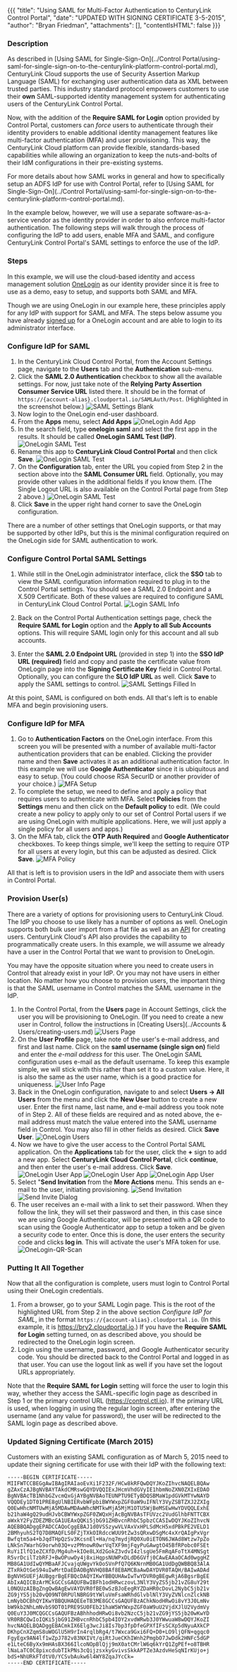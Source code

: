 {{{
  "title": "Using SAML for Multi-Factor Authentication to CenturyLink Control Portal",
  "date": "UPDATED WITH SIGNING CERTIFICATE 3-5-2015",
  "author": "Bryan Friedman",
  "attachments": [],
  "contentIsHTML": false
}}}

### Description

As described in [Using SAML for Single-Sign-On](../Control Portal/using-saml-for-single-sign-on-to-the-centurylink-platform-control-portal.md), CenturyLink Cloud supports the use of Security Assertion Markup Language (SAML) for exchanging user authentication data as XML between trusted parties. This industry standard protocol empowers customers to use their **own** SAML-supported identity management system for authenticating users of the CenturyLink Control Portal.

Now, with the addition of the **Require SAML for Login** option provided by Control Portal, customers can *force* users to authenticate through their identity providers to enable additional identity management features like multi-factor authentication (MFA) and user provisioning. This way, the CenturyLink Cloud platform can provide flexible, standards-based capabilities while allowing an organization to keep the nuts-and-bolts of their IdM configurations in their pre-existing systems.

For more details about how SAML works in general and how to specifically setup an ADFS IdP for use with Control Portal, refer to [Using SAML for Single-Sign-On](../Control Portal/using-saml-for-single-sign-on-to-the-centurylink-platform-control-portal.md).

In the example below, however, we will use a separate software-as-a-service vendor as the identity provider in order to also enforce multi-factor authentication. The following steps will walk through the process of configuring the IdP to add users, enable MFA and SAML, and configure CenturyLink Control Portal's SAML settings to enforce the use of the IdP.

### Steps

In this example, we will use the cloud-based identity and access management solution <a href="http://www.onelogin.com">OneLogin</a> as our identity provider since it is free to use as a demo, easy to setup, and supports both SAML and MFA.

Though we are using OneLogin in our example here, these principles apply for any IdP with support for SAML and MFA. The steps below assume you have already [signed up](http://www.onelogin.com/signup) for a OneLogin account and are able to login to its administrator interface.

### Configure IdP for SAML

1. In the CenturyLink Cloud Control Portal, from the Account Settings page, navigate to the **Users** tab and the **Authentication** sub-menu.
2. Click the **SAML 2.0 Authentication** checkbox to show all the available settings. For now, just take note of the **Relying Party Assertion Consumer Service URL** listed there. It should be in the format of <code>https://{account-alias}.cloudportal.io/SAMLAuth/Post</code>. (Highlighted in the screenshot below.)
![SAML Settings Blank](../images/saml-settings-blank.png)
3. Now login to the OneLogin end-user dashboard.
4. From the **Apps** menu, select **Add Apps**
![OneLogin Add App](../images/onelogin-add-app.png)
5. In the search field, type **onelogin saml** and select the first app in the results. It should be called **OneLogin SAML Test (IdP)**.
![OneLogin SAML Test](../images/onelogin-saml-test.png)
6. Rename this app to **CenturyLink Cloud Control Portal** and then click **Save**.
![OneLogin SAML Test](../images/onelogin-app-rename.png)
7. On the **Configuration** tab, enter the URL you copied from Step 2 in the section above into the **SAML Consumer URL** field. Optionally, you may provide other values in the additional fields if you know them. (The Single Logout URL is also available on the Control Portal page from Step 2 above.)
![OneLogin SAML Test](../images/onelogin-saml-url.png)
8. Click **Save** in the upper right hand corner to save the OneLogin configuration.

There are a number of other settings that OneLogin supports, or that may be supported by other IdPs, but this is the minimal configuration required on the OneLogin side for SAML authentication to work.

### Configure Control Portal SAML Settings

1. While still in the OneLogin administrator interface, click the **SSO** tab to view the SAML configuration information required to plug in to the Control Portal settings. You should see a SAML 2.0 Endpoint and a X.509 Certificate. Both of these values are required to configure SAML in CenturyLink Cloud Control Portal.
![Login SAML Info](../images/onelogin-saml-info.png)

2. Back on the Control Portal Authentication settings page, check the **Require SAML for Login** option and the **Apply to all Sub Accounts** options. This will require SAML login only for this account and all sub accounts. 

3. Enter the **SAML 2.0 Endpoint URL** (provided in step 1) into the **SSO IdP URL (required)** field and copy and paste the certificate value from OneLogin page into the **Signing Certificate Key** field in Control Portal. Optionally, you can configure the **SLO IdP URL** as well. Click **Save** to apply the SAML settings to control.
![SAML Settings Filled In](../images/saml-settings-filled-in.png)

At this point, SAML is configured on both ends. All that's left is to enable MFA and begin provisioning users.

### Configure IdP for MFA

1. Go to **Authentication Factors** on the OneLogin interface. From this screen you will be presented with a number of available multi-factor authentication providers that can be enabled. Clicking the provider name and then **Save** activates it as an additional authentication factor. In this example we will use **Google Authenticator** since it is ubiquitous and easy to setup. (You could choose RSA SecurID or another provider of your choice.)
![MFA Setup](../images/mfa-setup.png)
2. To complete the setup, we need to define and apply a policy that requires users to authenticate with MFA. Select **Policies** from the **Settings** menu and then click on the **Default policy** to edit. (We could create a new policy to apply only to our set of Control Portal users if we are using OneLogin with multiple applications. Here, we will just apply a single policy for all users and apps.)
3. On the MFA tab, click the **OTP Auth Required** and **Google Authenticator** checkboxes. To keep things simple, we'll keep the setting to require OTP for all users at every login, but this can be adjusted as desired. Click **Save**.
![MFA Policy](../images/mfa-policy.png)

All that is left is to provision users in the IdP and associate them with users in Control Portal.

### Provision User(s)

There are a variety of options for provisioning users to CenturyLink Cloud.  The IdP you choose to use likely has a number of options as well. OneLogin supports both bulk user import from a flat file as well as an [API](https://onelogin.zendesk.com/hc/en-us/articles/201175524-Users-API) for creating users. CenturyLink Cloud's API also provides the capability to programmatically create users. In this example, we will assume we already have a user in the Control Portal that we want to provision to OneLogin.

You may have the opposite situation where you need to create users in Control that already exist in your IdP. Or you may not have users in either location. No matter how you choose to provision users, the important thing is that the SAML username in Control matches the SAML username in the IdP.

1. In the Control Portal, from the **Users** page in Account Settings, click the user you will be provisioning to OneLogin. (If you need to create a new user in Control, follow the instructions in [Creating Users](../Accounts & Users/creating-users.md)
![Users Page](../images/users-page.png)
2. On the **User Profile** page, take note of the user's e-mail address, and first and last name. Click on the **saml username (single sign on)** field and enter the *e-mail address* for this user. The OneLogin SAML configuration uses e-mail as the default username. To keep this example simple, we will stick with this rather than set it to a custom value. Here, it is also the same as the user name, which is a good practice for uniqueness.
![User Info Page](../images/user-info-page.png)
3. Back in the OneLogin configuration, navigate to and select **Users -> All Users** from the menu and click the **New User** button to create a new user. Enter the first name, last name, and e-mail address you took note of in Step 2. All of these fields are required and as noted above, the e-mail address must match the value entered into the SAML username field in Control. You may also fill in other fields as desired. Click **Save User**.
![OneLogin Users](../images/onelogin-user.png)
4. Now we have to give the user access to the Control Portal SAML application. On the **Applications** tab for the user, click the **+** sign to add a new app. Select **CenturyLink Cloud Control Portal**, click **continue**, and then enter the user's e-mail address. Click **Save**.
![OneLogin User App](../images/onelogin-user-application.png)
![OneLogin User App](../images/onelogin-user.png)
![OneLogin App User](../images/onelogin-app-user.png)
5. Select "**Send Invitation** from the **More Actions** menu. This sends an e-mail to the user, initiating provisioning.
![Send Invitation](../images/send-invitation.png)
![Send Invite Dialog](../images/send-invite-dialog.png)
6. The user receives an e-mail with a link to set their password. When they follow the link, they will set their password and then, in this case since we are using Google Authenticator, will be presented with a QR code to scan using the Google Authenticator app to setup a token and be given a security code to enter. Once this is done, the user enters the security code and clicks **log in**. This will activate the user's MFA token for use.
![OneLogin-QR-Scan](../images/onelogin-qr-scan.png)

### Putting It All Together

Now that all the configuration is complete, users must login to Control Portal using their OneLogin credentials.

1. From a browser, go to your SAML Login page. This is the root of the highlighted URL from Step 2 in the above section *Configure IdP for SAML*, in the format <code>https://{account-alias}.cloudportal.io</code>. (In this example, it is https://bry2.cloudportal.io.) If you have the **Require SAML for Login** setting turned, on as described above, you should be redirected to the OneLogin login screen.
2. Login using the username, password, and Google Authenticator security code. You should be directed back to the Control Portal and logged in as that user. You can use the logout link as well if you have set the logout URLs appropriately.

Note that the **Require SAML for Login** setting will force the user to login this way, whether they access the SAML-specific login page as described in Step 1 or the primary control URL (https://control.ctl.io). If the primary URL is used, when logging in using the regular login screen, after entering the username (and any value for password), the user will be redirected to the SAML login page as described above.

### Updated Signing Certificate (March 2015)

Customers with an existing SAML configuration as of March 5, 2015 need to update their signing certificate for use with their IdP with the following text:

```
-----BEGIN CERTIFICATE-----
MIIFWTCCBEGgAwIBAgIRAIaoEvXi1F232F/HCw8kRFQwDQYJKoZIhvcNAQELBQAw
gZAxCzAJBgNVBAYTAkdCMRswGQYDVQQIExJHcmVhdGVyIE1hbmNoZXN0ZXIxEDAO
BgNVBAcTB1NhbGZvcmQxGjAYBgNVBAoTEUNPTU9ETyBDQSBMaW1pdGVkMTYwNAYD
VQQDEy1DT01PRE8gUlNBIERvbWFpbiBWYWxpZGF0aW9uIFNlY3VyZSBTZXJ2ZXIg
Q0EwHhcNMTUwMjA5MDAwMDAwWhcNMTkwMjA5MjM1OTU5WjBeMSEwHwYDVQQLExhE
b21haW4gQ29udHJvbCBWYWxpZGF0ZWQxHjAcBgNVBAsTFUVzc2VudGlhbFNTTCBX
aWxkY2FyZDEZMBcGA1UEAxQQKi5jbG91ZHBvcnRhbC5pbzCCASIwDQYJKoZIhvcN
AQEBBQADggEPADCCAQoCggEBAJ1d0VSSzywVLVAxVxHPLSdMcH5xdPBkPE2VELD1
2BMhyuhS2TQ7D8MAQFLS0FZjTXkOIRdccWUU9tZw3sQRxwDSgMc4xXrQAIgPxVgr
Bwfqtm5a4+bJqdTHpQzSv3KcsnEl+Ha/nq7mydjRQ0Xu0iETON6JWAd8Wtzw7pZo
LNkSn7WarhG9orwh03Q+vzPMnowR0wrVqTXF9mjFqyPuGAwgtO45BfRPobc0FSEt
RuYiIlfQ1eZCXfD/Mg4uh+kIOe8LXd2GokZ3vdvI4zlsgUe5FmRqAFoTtX4MNSgt
R5vrDcilTzbRFJ+BwOPuwOy4j8xiHqpsNUWPxDLdD6GVfj0CAwEAAaOCAd0wggHZ
MB8GA1UdIwQYMBaAFJCvajqUWgvYkOoSVnPfQ7Q6KNrnMB0GA1UdDgQWBBQ83AlA
ZTxRkOtGeS94uIwMrtDaEDAOBgNVHQ8BAf8EBAMCBaAwDAYDVR0TAQH/BAIwADAd
BgNVHSUEFjAUBggrBgEFBQcDAQYIKwYBBQUHAwIwTwYDVR0gBEgwRjA6BgsrBgEE
AbIxAQICBzArMCkGCCsGAQUFBwIBFh1odHRwczovL3NlY3VyZS5jb21vZG8uY29t
L0NQUzAIBgZngQwBAgEwVAYDVR0fBE0wSzBJoEegRYZDaHR0cDovL2NybC5jb21v
ZG9jYS5jb20vQ09NT0RPUlNBRG9tYWluVmFsaWRhdGlvblNlY3VyZVNlcnZlckNB
LmNybDCBhQYIKwYBBQUHAQEEeTB3ME8GCCsGAQUFBzAChkNodHRwOi8vY3J0LmNv
bW9kb2NhLmNvbS9DT01PRE9SU0FEb21haW5WYWxpZGF0aW9uU2VjdXJlU2VydmVy
Q0EuY3J0MCQGCCsGAQUFBzABhhhodHRwOi8vb2NzcC5jb21vZG9jYS5jb20wKwYD
VR0RBCQwIoIQKi5jbG91ZHBvcnRhbC5pb4IOY2xvdWRwb3J0YWwuaW8wDQYJKoZI
hvcNAQELBQADggEBACmkIX6Elg3wcJi8Is7bp3fpDfeGPXfIFsSCXp5dNyuAXkCP
DKhpCnXZqmS8uWOGlU5H9rIn4rqlbRg4/t7Wxca9Gxi6FQ+D0+LO9ljQFN+qgqc0
FgyEgx9AN4lf1wZpJ782v83NXIVt/qiRtJueCKhIWnh2PmgbO7JwDdk2HNFc5dGP
e1LteC6ByXx9mHAsBX366IlcoNOpBlQjj9mX0atCMrlW6q6kYrQ1ZgPEf+o8TBHR
lNaLaTC0C8pixcdubTIkPNs3cQijzsxkyGvivsSkkAPTZe3AzdvHeSqNIrKUjo+j
bdS+NhURkFTdtV0/YCSvbAukw6l4WY8ZqaJYcCk=
-----END CERTIFICATE-----
```
